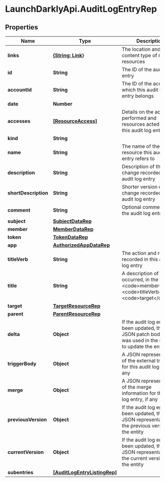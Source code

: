 # LaunchDarklyApi.AuditLogEntryRep

## Properties

Name | Type | Description | Notes
------------ | ------------- | ------------- | -------------
**links** | [**{String: Link}**](Link.md) | The location and content type of related resources | 
**id** | **String** | The ID of the audit log entry | 
**accountId** | **String** | The ID of the account to which this audit log entry belongs | 
**date** | **Number** |  | 
**accesses** | [**[ResourceAccess]**](ResourceAccess.md) | Details on the actions performed and resources acted on in this audit log entry | 
**kind** | **String** |  | 
**name** | **String** | The name of the resource this audit log entry refers to | 
**description** | **String** | Description of the change recorded in the audit log entry | 
**shortDescription** | **String** | Shorter version of the change recorded in the audit log entry | 
**comment** | **String** | Optional comment for the audit log entry | [optional] 
**subject** | [**SubjectDataRep**](SubjectDataRep.md) |  | [optional] 
**member** | [**MemberDataRep**](MemberDataRep.md) |  | [optional] 
**token** | [**TokenDataRep**](TokenDataRep.md) |  | [optional] 
**app** | [**AuthorizedAppDataRep**](AuthorizedAppDataRep.md) |  | [optional] 
**titleVerb** | **String** | The action and resource recorded in this audit log entry | [optional] 
**title** | **String** | A description of what occurred, in the format &lt;code&gt;member&lt;/code&gt; &lt;code&gt;titleVerb&lt;/code&gt; &lt;code&gt;target&lt;/code&gt; | [optional] 
**target** | [**TargetResourceRep**](TargetResourceRep.md) |  | [optional] 
**parent** | [**ParentResourceRep**](ParentResourceRep.md) |  | [optional] 
**delta** | **Object** | If the audit log entry has been updated, this is the JSON patch body that was used in the request to update the entity | [optional] 
**triggerBody** | **Object** | A JSON representation of the external trigger for this audit log entry, if any | [optional] 
**merge** | **Object** | A JSON representation of the merge information for this audit log entry, if any | [optional] 
**previousVersion** | **Object** | If the audit log entry has been updated, this is a JSON representation of the previous version of the entity | [optional] 
**currentVersion** | **Object** | If the audit log entry has been updated, this is a JSON representation of the current version of the entity | [optional] 
**subentries** | [**[AuditLogEntryListingRep]**](AuditLogEntryListingRep.md) |  | [optional] 


